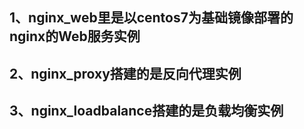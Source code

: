 ## 1、nginx_web里是以centos7为基础镜像部署的nginx的Web服务实例  

## 2、nginx_proxy搭建的是反向代理实例  

## 3、nginx_loadbalance搭建的是负载均衡实例
